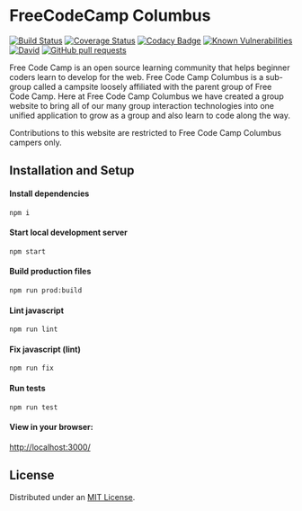 # FreeCodeCamp Columbus

[![Build Status](https://img.shields.io/travis/FCCColumbus/F3C_Website.svg)](https://travis-ci.org/FCCColumbus/F3C_Website) [![Coverage Status](https://coveralls.io/repos/github/FCCColumbus/F3C_Website/badge.svg?branch=master)](https://coveralls.io/github/FCCColumbus/F3C_Website?branch=master) [![Codacy Badge](https://api.codacy.com/project/badge/Grade/f1911a031821489fa3d59908ad637c8e)](https://www.codacy.com/app/FCCColumbus/F3C_Website?utm_source=github.com&utm_medium=referral&utm_content=FCCColumbus/F3C_Website&utm_campaign=Badge_Grade) [![Known Vulnerabilities](https://snyk.io/test/github/fcccolumbus/f3c_website/badge.svg)](https://snyk.io/test/github/fcccolumbus/f3c_website) [![David](https://img.shields.io/david/FCCColumbus/F3C_Website.svg)](https://github.com/FCCColumbus/F3C_Website/blob/master/package.json) [![GitHub pull requests](https://img.shields.io/github/issues-pr/FCCColumbus/F3C_Website.svg)](https://github.com/FCCColumbus/F3C_Website/pulls)

Free Code Camp is an open source learning community that helps beginner coders learn to develop for the web. Free Code Camp Columbus is a sub-group called a campsite loosely affiliated with the parent group of Free Code Camp. Here at Free Code Camp Columbus we have created a group website to bring all of our many group interaction technologies into one unified application to grow as a group and also learn to code along the way.

Contributions to this website are restricted to Free Code Camp Columbus campers only.

## Installation and Setup

#### Install dependencies

    npm i

#### Start local development server

    npm start

#### Build production files

    npm run prod:build

#### Lint javascript

    npm run lint

#### Fix javascript (lint)

    npm run fix

#### Run tests

    npm run test

#### View in your browser:

[http://localhost:3000/](http://localhost:3000/)

## License

Distributed under an [MIT License](LICENSE).
